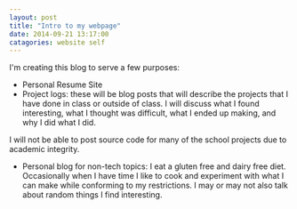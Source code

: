```yaml
---
layout: post
title: "Intro to my webpage"
date: 2014-09-21 13:17:00
catagories: website self
---
```


I'm creating this blog to serve a few purposes:

* Personal Resume Site
* Project logs: these will be blog posts that will describe the projects that I have done in class or outside of class. I will discuss what I found interesting, what I thought was difficult, what I ended up making, and why I did what I did.

I will not be able to post source code for many of the school projects due to academic integrity.

* Personal blog for non-tech topics: I eat a gluten free and dairy free diet. Occasionally when I have time I like to cook and experiment with what I can make while conforming to my restrictions. I may or may not also talk about random things I find interesting.